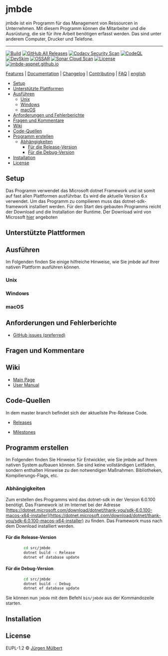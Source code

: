 <!--
SPDX-FileCopyrightText: 2021 Jürgen Mülbert <juergen.muelbert@gmail.com>

SPDX-License-Identifier: CC-BY-4.0
-->

# jmbde

jmbde ist ein Programm für das Management von Ressourcen in Unternehmen. Mit diesem
Programm können die Mitarbeiter und die Ausrüstung, die sie für ihre Arbeit benötigen
erfasst werden. Das sind unter anderem Computer, Drucker und Telefone.

---

[![Build](https://github.com/jmuelbert/jmbde-aspnet/actions/workflows/build.yml/badge.svg)](https://github.com/jmuelbert/jmbde-aspnet/actions/workflows/build.yml)
[![GitHub All Releases](https://img.shields.io/github/downloads/jmuelbert/jmbde-aspnet/total?label=downloads%40all)](https://github.com/jmuelbert/jmbde-aspnet/releases)
[![Codacy Security Scan](https://github.com/jmuelbert/jmbde-aspnet/actions/workflows/codacy-analysis.yml/badge.svg)](https://github.com/jmuelbert/jmbde-aspnet/actions/workflows/codacy-analysis.yml)
[![CodeQL](https://github.com/jmuelbert/jmbde-aspnet/actions/workflows/codeql-analysis.yml/badge.svg)](https://github.com/jmuelbert/jmbde-aspnet/actions/workflows/codeql-analysis.yml)
[![DevSkim](https://github.com/jmuelbert/jmbde-aspnet/actions/workflows/devskim-analysis.yml/badge.svg)](https://github.com/jmuelbert/jmbde-aspnet/actions/workflows/devskim-analysis.yml)
[![OSSAR](https://github.com/jmuelbert/jmbde-aspnet/actions/workflows/ossar-analysis.yml/badge.svg)](https://github.com/jmuelbert/jmbde-aspnet/actions/workflows/ossar-analysis.yml)
[![Sonar Cloud Scan](https://github.com/jmuelbert/jmbde-aspnet/actions/workflows/sonarcloud-analysis.yml/badge.svg)](https://github.com/jmuelbert/jmbde-aspnet/actions/workflows/sonarcloud-analysis.yml)
[![License](https://img.shields.io/github/license/jmuelbert/jmbde-aspnet)](https://github.com/jmuelbert/jmbde-aspnet/blob/master/LICENSE)
[![jmbde-aspnet.github.io][docs-badge]][docs]

[Features](https://github.com/jmuelbert/jmbde-aspnet) |
[Documentation](https://jmuelbert.github.io/jmbde-aspnet/) | [Changelog](CHANGELOG.md) |
[Contributing](CONTRIBUTING.md) |
[FAQ](https://github.com/jmuelbert/jmbde-aspnet/wiki/FAQ) | [english](README_en.md)

<!-- toc -->

- [Setup](#setup)
- [Unterstützte Plattformen](#unterstutzte-plattformen)
- [Ausführen](#ausfuhren)
    * [Unix](#unix)
    * [Windows](#windows)
    * [macOS](#macos)
- [Anforderungen und Fehlerberichte](#anforderungen-und-fehlerberichte)
- [Fragen und Kommentare](#fragen-und-kommentare)
- [Wiki](#wiki)
- [Code-Quellen](#code-quellen)
- [Programm erstellen](#programm-erstellen)
    * [Abhängigkeiten](#abhangigkeiten)
        + [Für die Release-Version](#fur-die-release-version)
        + [Für die Debug-Version](#fur-die-debug-version)
- [Installation](#installation)
- [License](#license)

<!-- tocstop -->

## Setup

Das Programm verwendet das Microsoft dotnet Framework und ist somit auf fast allen
Plattformen ausführbar. Es wird die aktuelle Version 6.x verwendet. Um das Programm zu
compilieren muss das dotnet-sdk-framework installiert werden. Für den Start des gebauten
Programms reicht der Download und die Installation der Runtime. Der Download wird von
Microsoft [hier](hhttps://dotnet.microsoft.com/download/dotnet/6.0) angeboten

## Unterstützte Plattformen

## Ausführen

Im Folgenden finden Sie einige hilfreiche Hinweise, wie Sie jmbde auf Ihrer nativen
Plattform ausführen können.

### Unix

### Windows

### macOS

## Anforderungen und Fehlerberichte

-   [GitHub issues (preferred)](https://github.com/jmuelbert/jmbde-aspnet/issues)

## Fragen und Kommentare

## Wiki

-   [Main Page](https://github.com/jmuelbert/jmbde-aspnet/wiki)
-   [User Manual](http://jmuelbert.github.io/jmbde-aspnet/)

## Code-Quellen

In dem master branch befindet sich der aktuellste Pre-Release Code.

-   [Releases](https://github.com/jmuelbert/jmbde-aspnet/releases)

-   [Milestones](https://github.com/jmuelbert/jmbde-aspnet/milestones)

## Programm erstellen

Im Folgenden finden Sie Hinweise für Entwickler, wie Sie jmbde auf Ihrem nativen System
aufbauen können. Sie sind keine vollständigen Leitfäden, sondern enthalten Hinweise zu
den notwendigen Maßnahmen. Bibliotheken, Kompilierungs-Flags, etc.

### Abhängigkeiten

Zum erstellen des Programms wird das dotnet-sdk in der Version 6.0.100 benötigt. Das
Framework ist im Internet bei der Adresse
[https://dotnet.microsoft.com/download/dotnet/thank-you/sdk-6.0.100-macos-x64-installer](https://dotnet.microsoft.com/download/dotnet/thank-you/sdk-6.0.100-macos-x64-installer)
zu finden. Das Framework muss nach dem Download installiert werden.

#### Für die Release-Version

```bash
        cd src/jmbde
        dotnet build -c Release
        dotnet ef database update

```

#### Für die Debug-Version

```bash
        cd src/jmbde
        dotnet build -c Debug
        dotnet ef database update

```

Sie können nun `jmbde` mit dem Befehl `bin/jmbde` aus der Kommandozeile starten.

## Installation

## License

EUPL-1.2 ©
[Jürgen Mülbert](https://github.com/jmuelbert/jmbde-aspnet/blob/master/LICENSE)

<!-- MARKDOWN LINKS & IMAGES -->
<!-- https://www.markdownguide.org/basic-syntax/#reference-style-links -->

[docs-badge]: https://img.shields.io/badge/Docs-github.io-blue
[docs]: https://jmuelbert.github.io/jmbde-QT/
